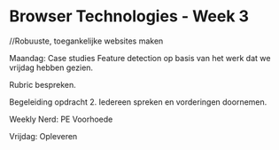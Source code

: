 # Browser Technologies - Week 3
//Robuuste, toegankelijke websites maken

Maandag: Case studies Feature detection op basis van het werk dat we vrijdag hebben gezien.

Rubric bespreken.

Begeleiding opdracht 2. Iedereen spreken en vorderingen doornemen.

Weekly Nerd: PE Voorhoede

Vrijdag: Opleveren
